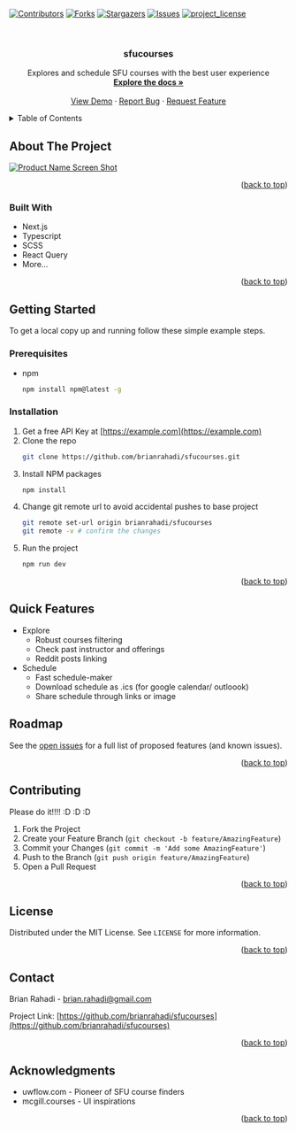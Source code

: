 <a id="readme-top"></a>

<!-- PROJECT SHIELDS -->
<!--
*** I'm using markdown "reference style" links for readability.
*** Reference links are enclosed in brackets [ ] instead of parentheses ( ).
*** See the bottom of this document for the declaration of the reference variables
*** for contributors-url, forks-url, etc. This is an optional, concise syntax you may use.
*** https://www.markdownguide.org/basic-syntax/#reference-style-links
-->

[![Contributors][contributors-shield]][contributors-url]
[![Forks][forks-shield]][forks-url]
[![Stargazers][stars-shield]][stars-url]
[![Issues][issues-shield]][issues-url]
[![project_license][license-shield]][license-url]

<!-- PROJECT LOGO -->
<br />
<div align="center">
  <!-- <a href="https://github.com/brianrahadi/sfucourses">
    <img src="images/logo.png" alt="Logo" width="80" height="80">
  </a> -->

<h3 align="center">sfucourses</h3>

  <p align="center">
    Explores and schedule SFU courses with the best user experience
    <br />
    <a href="https://github.com/brianrahadi/sfucourses"><strong>Explore the docs »</strong></a>
    <br />
    <br />
    <a href="https://github.com/brianrahadi/sfucourses">View Demo</a>
    &middot;
    <a href="https://github.com/brianrahadi/sfucourses/issues/new?labels=bug&template=bug-report---.md">Report Bug</a>
    &middot;
    <a href="https://github.com/brianrahadi/sfucourses/issues/new?labels=enhancement&template=feature-request---.md">Request Feature</a>
  </p>
</div>

<!-- TABLE OF CONTENTS -->
<details>
  <summary>Table of Contents</summary>
  <ol>
    <li>
      <a href="#about-the-project">About The Project</a>
      <ul>
        <li><a href="#built-with">Built With</a></li>
      </ul>
    </li>
    <li><a href="#features">Features</a></li>
    <li>
      <a href="#getting-started">Getting Started</a>
      <ul>
        <li><a href="#prerequisites">Prerequisites</a></li>
        <li><a href="#installation">Installation</a></li>
      </ul>
    </li>
    <li><a href="#usage">Usage</a></li>
    <li><a href="#roadmap">Roadmap</a></li>
    <li><a href="#contributing">Contributing</a></li>
    <li><a href="#license">License</a></li>
    <li><a href="#contact">Contact</a></li>
    <li><a href="#acknowledgments">Acknowledgments</a></li>
  </ol>
</details>

<!-- ABOUT THE PROJECT -->

## About The Project

[![Product Name Screen Shot][product-screenshot]](https://example.com)

<p align="right">(<a href="#readme-top">back to top</a>)</p>

### Built With

- Next.js
- Typescript
- SCSS
- React Query
- More...

<p align="right">(<a href="#readme-top">back to top</a>)</p>

<!-- GETTING STARTED -->

## Getting Started

To get a local copy up and running follow these simple example steps.

### Prerequisites

- npm
  ```sh
  npm install npm@latest -g
  ```

### Installation

1. Get a free API Key at [https://example.com](https://example.com)
2. Clone the repo
   ```sh
   git clone https://github.com/brianrahadi/sfucourses.git
   ```
3. Install NPM packages
   ```sh
   npm install
   ```
4. Change git remote url to avoid accidental pushes to base project
   ```sh
   git remote set-url origin brianrahadi/sfucourses
   git remote -v # confirm the changes
   ```
5. Run the project
   ```sh
   npm run dev
   ```

<p align="right">(<a href="#readme-top">back to top</a>)</p>

## Quick Features

- Explore
  - Robust courses filtering
  - Check past instructor and offerings
  - Reddit posts linking
- Schedule
  - Fast schedule-maker
  - Download schedule as .ics (for google calendar/ outloook)
  - Share schedule through links or image

<!-- ROADMAP -->

## Roadmap

See the [open issues](https://github.com/brianrahadi/sfucourses/issues) for a full list of proposed features (and known issues).

<p align="right">(<a href="#readme-top">back to top</a>)</p>

<!-- CONTRIBUTING -->

## Contributing

Please do it!!!! :D :D :D

1. Fork the Project
2. Create your Feature Branch (`git checkout -b feature/AmazingFeature`)
3. Commit your Changes (`git commit -m 'Add some AmazingFeature'`)
4. Push to the Branch (`git push origin feature/AmazingFeature`)
5. Open a Pull Request

<p align="right">(<a href="#readme-top">back to top</a>)</p>

<!-- LICENSE -->

## License

Distributed under the MIT License. See `LICENSE` for more information.

<p align="right">(<a href="#readme-top">back to top</a>)</p>

<!-- CONTACT -->

## Contact

Brian Rahadi - brian.rahadi@gmail.com

Project Link: [https://github.com/brianrahadi/sfucourses](https://github.com/brianrahadi/sfucourses)

<p align="right">(<a href="#readme-top">back to top</a>)</p>

<!-- ACKNOWLEDGMENTS -->

## Acknowledgments

- uwflow.com - Pioneer of SFU course finders
- mcgill.courses - UI inspirations

<p align="right">(<a href="#readme-top">back to top</a>)</p>

<!-- MARKDOWN LINKS & IMAGES -->
<!-- https://www.markdownguide.org/basic-syntax/#reference-style-links -->

[contributors-shield]: https://img.shields.io/github/contributors/brianrahadi/sfucourses.svg?style=for-the-badge
[contributors-url]: https://github.com/brianrahadi/sfucourses/graphs/contributors
[forks-shield]: https://img.shields.io/github/forks/brianrahadi/sfucourses.svg?style=for-the-badge
[forks-url]: https://github.com/brianrahadi/sfucourses/network/members
[stars-shield]: https://img.shields.io/github/stars/brianrahadi/sfucourses.svg?style=for-the-badge
[stars-url]: https://github.com/brianrahadi/sfucourses/stargazers
[issues-shield]: https://img.shields.io/github/issues/brianrahadi/sfucourses.svg?style=for-the-badge
[issues-url]: https://github.com/brianrahadi/sfucourses/issues
[license-shield]: https://img.shields.io/github/license/brianrahadi/sfucourses.svg?style=for-the-badge
[license-url]: https://github.com/brianrahadi/sfucourses/blob/master/LICENSE.txt
[product-screenshot]: images/screenshot.png
[Next.js]: https://img.shields.io/badge/next.js-000000?style=for-the-badge&logo=nextdotjs&logoColor=white
[Next-url]: https://nextjs.org/
[React.js]: https://img.shields.io/badge/React-20232A?style=for-the-badge&logo=react&logoColor=61DAFB
[React-url]: https://reactjs.org/
[Vue.js]: https://img.shields.io/badge/Vue.js-35495E?style=for-the-badge&logo=vuedotjs&logoColor=4FC08D
[Vue-url]: https://vuejs.org/
[Angular.io]: https://img.shields.io/badge/Angular-DD0031?style=for-the-badge&logo=angular&logoColor=white
[Angular-url]: https://angular.io/
[Svelte.dev]: https://img.shields.io/badge/Svelte-4A4A55?style=for-the-badge&logo=svelte&logoColor=FF3E00
[Svelte-url]: https://svelte.dev/
[Laravel.com]: https://img.shields.io/badge/Laravel-FF2D20?style=for-the-badge&logo=laravel&logoColor=white
[Laravel-url]: https://laravel.com
[Bootstrap.com]: https://img.shields.io/badge/Bootstrap-563D7C?style=for-the-badge&logo=bootstrap&logoColor=white
[Bootstrap-url]: https://getbootstrap.com
[JQuery.com]: https://img.shields.io/badge/jQuery-0769AD?style=for-the-badge&logo=jquery&logoColor=white
[JQuery-url]: https://jquery.com
